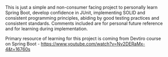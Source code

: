 This is just a simple and non-consumer facing project to personally learn Spring Boot, develop confidence in JUnit, implementing SOLID and consistent programming principles, abiding by good testing practices and consistent standards.
Comments included are for personal future reference and for learning during implementation.

Primary resource of learning for this project is coming from Devtiro course on Spring Boot - https://www.youtube.com/watch?v=Nv2DERaMx-4&t=16760s
